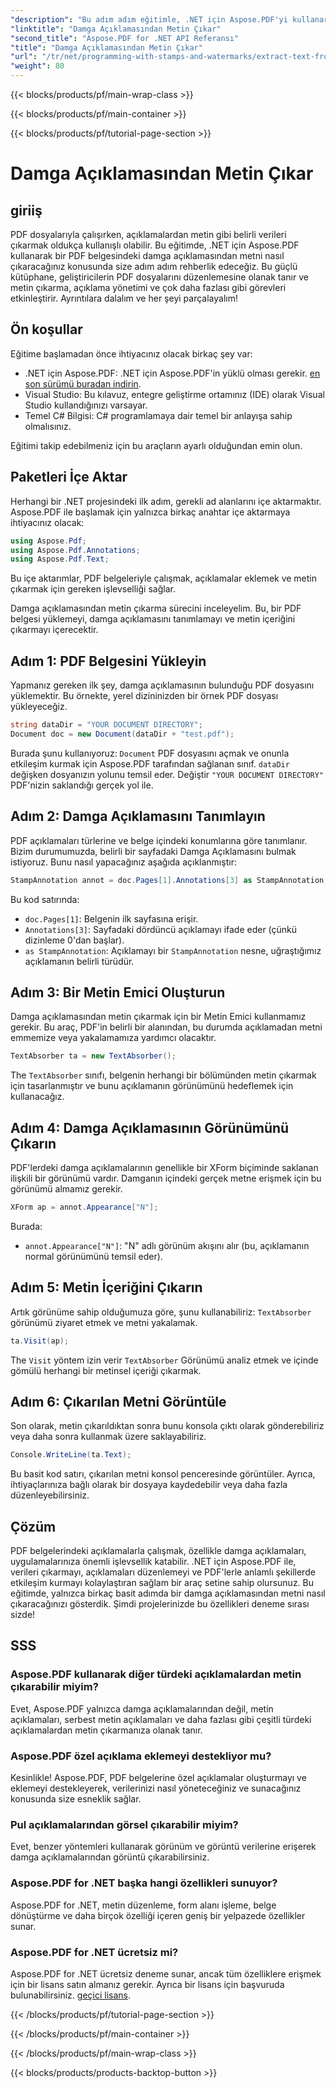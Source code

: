 ```yaml
---
"description": "Bu adım adım eğitimle, .NET için Aspose.PDF'yi kullanarak bir damga açıklamasından metnin nasıl çıkarılacağını öğrenin ve ayrıntılı bir kod örneği ekleyin."
"linktitle": "Damga Açıklamasından Metin Çıkar"
"second_title": "Aspose.PDF for .NET API Referansı"
"title": "Damga Açıklamasından Metin Çıkar"
"url": "/tr/net/programming-with-stamps-and-watermarks/extract-text-from-stamp-annotation/"
"weight": 80
---
```


{{< blocks/products/pf/main-wrap-class >}}

{{< blocks/products/pf/main-container >}}

{{< blocks/products/pf/tutorial-page-section >}}

# Damga Açıklamasından Metin Çıkar

## giriiş

PDF dosyalarıyla çalışırken, açıklamalardan metin gibi belirli verileri çıkarmak oldukça kullanışlı olabilir. Bu eğitimde, .NET için Aspose.PDF kullanarak bir PDF belgesindeki damga açıklamasından metni nasıl çıkaracağınız konusunda size adım adım rehberlik edeceğiz. Bu güçlü kütüphane, geliştiricilerin PDF dosyalarını düzenlemesine olanak tanır ve metin çıkarma, açıklama yönetimi ve çok daha fazlası gibi görevleri etkinleştirir. Ayrıntılara dalalım ve her şeyi parçalayalım!

## Ön koşullar

Eğitime başlamadan önce ihtiyacınız olacak birkaç şey var:

- .NET için Aspose.PDF: .NET için Aspose.PDF'in yüklü olması gerekir. [en son sürümü buradan indirin](https://releases.aspose.com/pdf/net/).
- Visual Studio: Bu kılavuz, entegre geliştirme ortamınız (IDE) olarak Visual Studio kullandığınızı varsayar.
- Temel C# Bilgisi: C# programlamaya dair temel bir anlayışa sahip olmalısınız.

Eğitimi takip edebilmeniz için bu araçların ayarlı olduğundan emin olun.

## Paketleri İçe Aktar

Herhangi bir .NET projesindeki ilk adım, gerekli ad alanlarını içe aktarmaktır. Aspose.PDF ile başlamak için yalnızca birkaç anahtar içe aktarmaya ihtiyacınız olacak:

```csharp
using Aspose.Pdf;
using Aspose.Pdf.Annotations;
using Aspose.Pdf.Text;
```

Bu içe aktarımlar, PDF belgeleriyle çalışmak, açıklamalar eklemek ve metin çıkarmak için gereken işlevselliği sağlar.

Damga açıklamasından metin çıkarma sürecini inceleyelim. Bu, bir PDF belgesi yüklemeyi, damga açıklamasını tanımlamayı ve metin içeriğini çıkarmayı içerecektir.

## Adım 1: PDF Belgesini Yükleyin

Yapmanız gereken ilk şey, damga açıklamasının bulunduğu PDF dosyasını yüklemektir. Bu örnekte, yerel dizininizden bir örnek PDF dosyası yükleyeceğiz.

```csharp
string dataDir = "YOUR DOCUMENT DIRECTORY";
Document doc = new Document(dataDir + "test.pdf");
```

Burada şunu kullanıyoruz: `Document` PDF dosyasını açmak ve onunla etkileşim kurmak için Aspose.PDF tarafından sağlanan sınıf. `dataDir` değişken dosyanızın yolunu temsil eder. Değiştir `"YOUR DOCUMENT DIRECTORY"` PDF'nizin saklandığı gerçek yol ile.

## Adım 2: Damga Açıklamasını Tanımlayın

PDF açıklamaları türlerine ve belge içindeki konumlarına göre tanımlanır. Bizim durumumuzda, belirli bir sayfadaki Damga Açıklamasını bulmak istiyoruz. Bunu nasıl yapacağınız aşağıda açıklanmıştır:

```csharp
StampAnnotation annot = doc.Pages[1].Annotations[3] as StampAnnotation;
```

Bu kod satırında:
- `doc.Pages[1]`: Belgenin ilk sayfasına erişir.
- `Annotations[3]`: Sayfadaki dördüncü açıklamayı ifade eder (çünkü dizinleme 0'dan başlar).
- `as StampAnnotation`: Açıklamayı bir `StampAnnotation` nesne, uğraştığımız açıklamanın belirli türüdür.

## Adım 3: Bir Metin Emici Oluşturun

Damga açıklamasından metin çıkarmak için bir Metin Emici kullanmamız gerekir. Bu araç, PDF'in belirli bir alanından, bu durumda açıklamadan metni emmemize veya yakalamamıza yardımcı olacaktır.

```csharp
TextAbsorber ta = new TextAbsorber();
```

The `TextAbsorber` sınıfı, belgenin herhangi bir bölümünden metin çıkarmak için tasarlanmıştır ve bunu açıklamanın görünümünü hedeflemek için kullanacağız.

## Adım 4: Damga Açıklamasının Görünümünü Çıkarın

PDF'lerdeki damga açıklamalarının genellikle bir XForm biçiminde saklanan ilişkili bir görünümü vardır. Damganın içindeki gerçek metne erişmek için bu görünümü almamız gerekir.

```csharp
XForm ap = annot.Appearance["N"];
```

Burada:
- `annot.Appearance["N"]`: "N" adlı görünüm akışını alır (bu, açıklamanın normal görünümünü temsil eder).

## Adım 5: Metin İçeriğini Çıkarın

Artık görünüme sahip olduğumuza göre, şunu kullanabiliriz: `TextAbsorber` görünümü ziyaret etmek ve metni yakalamak.

```csharp
ta.Visit(ap);
```

The `Visit` yöntem izin verir `TextAbsorber` Görünümü analiz etmek ve içinde gömülü herhangi bir metinsel içeriği çıkarmak.

## Adım 6: Çıkarılan Metni Görüntüle

Son olarak, metin çıkarıldıktan sonra bunu konsola çıktı olarak gönderebiliriz veya daha sonra kullanmak üzere saklayabiliriz.

```csharp
Console.WriteLine(ta.Text);
```

Bu basit kod satırı, çıkarılan metni konsol penceresinde görüntüler. Ayrıca, ihtiyaçlarınıza bağlı olarak bir dosyaya kaydedebilir veya daha fazla düzenleyebilirsiniz.

## Çözüm

PDF belgelerindeki açıklamalarla çalışmak, özellikle damga açıklamaları, uygulamalarınıza önemli işlevsellik katabilir. .NET için Aspose.PDF ile, verileri çıkarmayı, açıklamaları düzenlemeyi ve PDF'lerle anlamlı şekillerde etkileşim kurmayı kolaylaştıran sağlam bir araç setine sahip olursunuz. Bu eğitimde, yalnızca birkaç basit adımda bir damga açıklamasından metni nasıl çıkaracağınızı gösterdik. Şimdi projelerinizde bu özellikleri deneme sırası sizde!

## SSS

### Aspose.PDF kullanarak diğer türdeki açıklamalardan metin çıkarabilir miyim?  
Evet, Aspose.PDF yalnızca damga açıklamalarından değil, metin açıklamaları, serbest metin açıklamaları ve daha fazlası gibi çeşitli türdeki açıklamalardan metin çıkarmanıza olanak tanır.

### Aspose.PDF özel açıklama eklemeyi destekliyor mu?  
Kesinlikle! Aspose.PDF, PDF belgelerine özel açıklamalar oluşturmayı ve eklemeyi destekleyerek, verilerinizi nasıl yöneteceğiniz ve sunacağınız konusunda size esneklik sağlar.

### Pul açıklamalarından görsel çıkarabilir miyim?  
Evet, benzer yöntemleri kullanarak görünüm ve görüntü verilerine erişerek damga açıklamalarından görüntü çıkarabilirsiniz.

### Aspose.PDF for .NET başka hangi özellikleri sunuyor?  
Aspose.PDF for .NET, metin düzenleme, form alanı işleme, belge dönüştürme ve daha birçok özelliği içeren geniş bir yelpazede özellikler sunar.

### Aspose.PDF for .NET ücretsiz mi?  
Aspose.PDF for .NET ücretsiz deneme sunar, ancak tüm özelliklere erişmek için bir lisans satın almanız gerekir. Ayrıca bir lisans için başvuruda bulunabilirsiniz. [geçici lisans](https://purchase.aspose.com/temporary-license/).

{{< /blocks/products/pf/tutorial-page-section >}}

{{< /blocks/products/pf/main-container >}}

{{< /blocks/products/pf/main-wrap-class >}}

{{< blocks/products/products-backtop-button >}}